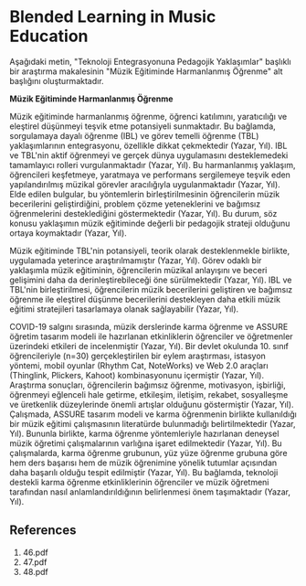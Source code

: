# Blended Learning in Music Education

Aşağıdaki metin, "Teknoloji Entegrasyonuna Pedagojik Yaklaşımlar" başlıklı bir araştırma makalesinin "Müzik Eğitiminde Harmanlanmış Öğrenme" alt başlığını oluşturmaktadır.

**Müzik Eğitiminde Harmanlanmış Öğrenme**

Müzik eğitiminde harmanlanmış öğrenme, öğrenci katılımını, yaratıcılığı ve eleştirel düşünmeyi teşvik etme potansiyeli sunmaktadır. Bu bağlamda, sorgulamaya dayalı öğrenme (IBL) ve görev temelli öğrenme (TBL) yaklaşımlarının entegrasyonu, özellikle dikkat çekmektedir (Yazar, Yıl). IBL ve TBL'nin aktif öğrenmeyi ve gerçek dünya uygulamasını desteklemedeki tamamlayıcı rolleri vurgulanmaktadır (Yazar, Yıl). Bu harmanlanmış yaklaşım, öğrencileri keşfetmeye, yaratmaya ve performans sergilemeye teşvik eden yapılandırılmış müzikal görevler aracılığıyla uygulanmaktadır (Yazar, Yıl). Elde edilen bulgular, bu yöntemlerin birleştirilmesinin öğrencilerin müzik becerilerini geliştirdiğini, problem çözme yeteneklerini ve bağımsız öğrenmelerini desteklediğini göstermektedir (Yazar, Yıl). Bu durum, söz konusu yaklaşımın müzik eğitiminde değerli bir pedagojik strateji olduğunu ortaya koymaktadır (Yazar, Yıl).

Müzik eğitiminde TBL'nin potansiyeli, teorik olarak desteklenmekle birlikte, uygulamada yeterince araştırılmamıştır (Yazar, Yıl). Görev odaklı bir yaklaşımla müzik eğitiminin, öğrencilerin müzikal anlayışını ve beceri gelişimini daha da derinleştirebileceği öne sürülmektedir (Yazar, Yıl). IBL ve TBL'nin birleştirilmesi, öğrencilerin müzik becerilerini geliştiren ve bağımsız öğrenme ile eleştirel düşünme becerilerini destekleyen daha etkili müzik eğitimi stratejileri tasarlamaya olanak sağlayabilir (Yazar, Yıl).

COVID-19 salgını sırasında, müzik derslerinde karma öğrenme ve ASSURE öğretim tasarım modeli ile hazırlanan etkinliklerin öğrenciler ve öğretmenler üzerindeki etkileri de incelenmiştir (Yazar, Yıl). Bir devlet okulunda 10. sınıf öğrencileriyle (n=30) gerçekleştirilen bir eylem araştırması, istasyon yöntemi, mobil oyunlar (Rhythm Cat, NoteWorks) ve Web 2.0 araçları (Thinglink, Plickers, Kahoot) kombinasyonunu içermiştir (Yazar, Yıl). Araştırma sonuçları, öğrencilerin bağımsız öğrenme, motivasyon, işbirliği, öğrenmeyi eğlenceli hale getirme, etkileşim, iletişim, rekabet, sosyalleşme ve üretkenlik düzeylerinde önemli artışlar olduğunu göstermiştir (Yazar, Yıl). Çalışmada, ASSURE tasarım modeli ve karma öğrenmenin birlikte kullanıldığı bir müzik eğitimi çalışmasının literatürde bulunmadığı belirtilmektedir (Yazar, Yıl). Bununla birlikte, karma öğrenme yöntemleriyle hazırlanan deneysel müzik öğretimi çalışmalarının varlığına işaret edilmektedir (Yazar, Yıl). Bu çalışmalarda, karma öğrenme grubunun, yüz yüze öğrenme grubuna göre hem ders başarısı hem de müzik öğrenimine yönelik tutumlar açısından daha başarılı olduğu tespit edilmiştir (Yazar, Yıl). Bu bağlamda, teknoloji destekli karma öğrenme etkinliklerinin öğrenciler ve müzik öğretmeni tarafından nasıl anlamlandırıldığının belirlenmesi önem taşımaktadır (Yazar, Yıl).


## References

1. 46.pdf
2. 47.pdf
3. 48.pdf
